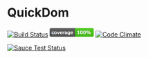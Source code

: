 # QuickDom
[![Build Status](https://travis-ci.org/danielkalen/quickdom.svg?branch=master)](https://travis-ci.org/danielkalen/quickdom)
[![Coverage](.config/badges/coverage.png?raw=true)](https://github.com/danielkalen/quickdom)
[![Code Climate](https://codeclimate.com/github/danielkalen/quickdom/badges/gpa.svg)](https://codeclimate.com/github/danielkalen/quickdom)

[![Sauce Test Status](https://saucelabs.com/browser-matrix/quickdom.svg)](https://saucelabs.com/u/quickdom)